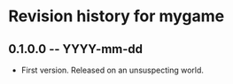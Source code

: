 # Revision history for mygame

## 0.1.0.0 -- YYYY-mm-dd

* First version. Released on an unsuspecting world.
